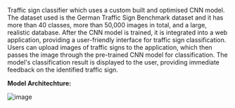 Traffic sign classifier which uses a custom built and optimised CNN model. The dataset used is the German Traffic Sign Benchmark dataset and it has more than 40 classes, more than 50,000 images in total, and a large, realistic database. After the CNN model is trained, it is integrated into a web application, providing a user-friendly interface for traffic sign classification. Users can upload images of traffic signs to the application, which then passes the image through the pre-trained CNN model for classification. The model's classification result is displayed to the user, providing immediate feedback on the identified traffic sign. 


**Model Architechture:**

![image](https://github.com/mfahad960/Traffic-Sign-Classifier/assets/133112083/7221086c-d901-4779-af5e-ab512aa91861)
